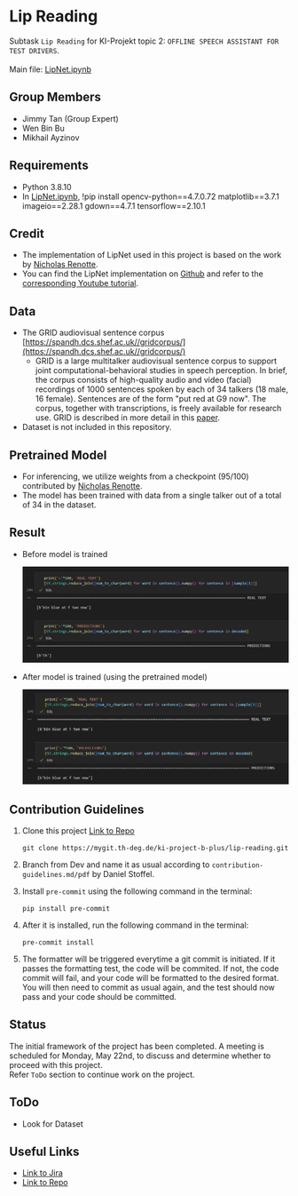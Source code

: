 # **Lip Reading**

Subtask `Lip Reading` for KI-Projekt topic 2: `OFFLINE SPEECH ASSISTANT FOR TEST DRIVERS`. \
\
Main file: [LipNet.ipynb](LipNet.ipynb)

## **Group Members**

- Jimmy Tan (Group Expert)
- Wen Bin Bu
- Mikhail Ayzinov

## **Requirements**

- Python 3.8.10
- In [LipNet.ipynb](LipNet.ipynb), !pip install opencv-python==4.7.0.72 matplotlib==3.7.1 imageio==2.28.1 gdown==4.7.1 tensorflow==2.10.1

## **Credit**

- The implementation of LipNet used in this project is based on the work by [Nicholas Renotte](https://github.com/nicknochnack).
- You can find the LipNet implementation on [Github](https://github.com/nicknochnack/LipNet) and refer to the [corresponding Youtube tutorial](https://www.youtube.com/watch?v=uKyojQjbx4c&ab_channel=NicholasRenotte).

## **Data**

- The GRID audiovisual sentence corpus [https://spandh.dcs.shef.ac.uk//gridcorpus/](https://spandh.dcs.shef.ac.uk//gridcorpus/)
  - GRID is a large multitalker audiovisual sentence corpus to support joint computational-behavioral studies in speech perception. In brief, the corpus consists of high-quality audio and video (facial) recordings of 1000 sentences spoken by each of 34 talkers (18 male, 16 female). Sentences are of the form "put red at G9 now". The corpus, together with transcriptions, is freely available for research use. GRID is described in more detail in this [paper](GRID_paper.pdf).
- Dataset is not included in this repository.

## **Pretrained Model**

- For inferencing, we utilize weights from a checkpoint (95/100) contributed by [Nicholas Renotte](https://github.com/nicknochnack).
- The model has been trained with data from a single talker out of a total of 34 in the dataset.

## **Result**

- Before model is trained

  ![before-training](resources/before-training.png)

- After model is trained (using the pretrained model)

  ![after-training](resources/after-training.png)

## **Contribution Guidelines**

1.  Clone this project [Link to Repo](https://mygit.th-deg.de/ki-project-b-plus/lip-reading)

        git clone https://mygit.th-deg.de/ki-project-b-plus/lip-reading.git

2.  Branch from Dev and name it as usual according to `contribution-guidelines.md/pdf` by Daniel Stoffel.
3.  Install `pre-commit` using the following command in the terminal:

        pip install pre-commit

4.  After it is installed, run the following command in the terminal:

        pre-commit install

5.  The formatter will be triggered everytime a git commit is initiated. If it passes the formatting test, the code will be commited. If not, the code commit will fail, and your code will be formatted to the desired format. You will then need to commit as usual again, and the test should now pass and your code should be committed.

## **Status**

The initial framework of the project has been completed. A meeting is scheduled for Monday, May 22nd, to discuss and determine whether to proceed with this project. \
Refer `ToDo` section to continue work on the project.

## **ToDo**

- Look for Dataset

## **Useful Links**

- [Link to Jira](https://jira-stud.th-deg.de/projects/OFA/summary)
- [Link to Repo](https://mygit.th-deg.de/ki-project-b-plus/lip-reading)
